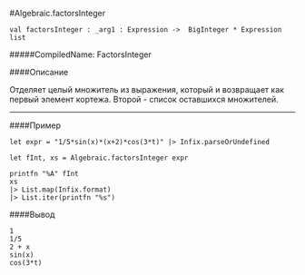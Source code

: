#Algebraic.factorsInteger

	val factorsInteger : _arg1 : Expression ->  BigInteger * Expression list


#####CompiledName: FactorsInteger


####Описание
	
Отделяет целый множитель из выражения, который и возвращает как первый элемент кортежа.
Второй - список оставшихся множителей. 

----------

####Пример

    let expr = "1/5*sin(x)*(x+2)*cos(3*t)" |> Infix.parseOrUndefined
    
    let fInt, xs = Algebraic.factorsInteger expr
    
    printfn "%A" fInt
    xs
    |> List.map(Infix.format)
    |> List.iter(printfn "%s")

####Вывод

    1
    1/5
    2 + x
    sin(x)
    cos(3*t)






